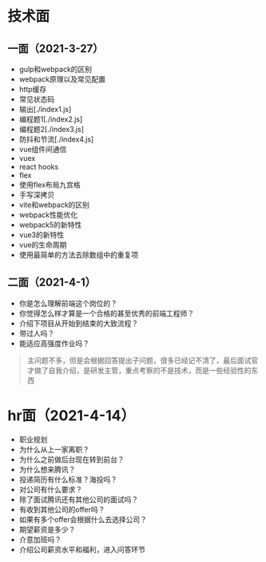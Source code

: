 <!--
 * @Author: zyxm5
 * @Date: 2021-03-23 06:34:03
 * @LastEditors: zyxm5
 * @LastEditTime: 2021-04-15 07:00:10
 * @Description: 
-->
# 技术面

## 一面（2021-3-27）

- gulp和webpack的区别
- webpack原理以及常见配置
- http缓存
- 常见状态码
- 输出[./index1.js]
- 编程题1[./index2.js]
- 编程题2[./index3.js]
- 防抖和节流[./index4.js]
- vue组件间通信
- vuex
- react hooks
- flex
- 使用flex布局九宫格
- 手写深拷贝
- vite和webpack的区别
- webpack性能优化
- webpack5的新特性
- vue3的新特性
- vue的生命周期
- 使用最简单的方法去除数组中的重复项

## 二面（2021-4-1）

- 你是怎么理解前端这个岗位的？
- 你觉得怎么样才算是一个合格的甚至优秀的前端工程师？
- 介绍下项目从开始到结束的大致流程？
- 带过人吗？
- 能适应高强度作业吗？

> 主问题不多，但是会根据回答提出子问题，很多已经记不清了，最后面试官才做了自我介绍，是研发主管，重点考察的不是技术，而是一些经验性的东西


# hr面（2021-4-14）

- 职业规划
- 为什么从上一家离职？
- 为什么之前做后台现在转到前台？
- 为什么想来腾讯？
- 投递简历有什么标准？海投吗？
- 对公司有什么要求？
- 除了面试腾讯还有其他公司的面试吗？
- 有收到其他公司的offer吗？
- 如果有多个offer会根据什么去选择公司？
- 期望薪资是多少？
- 介意加班吗？
- 介绍公司薪资水平和福利，进入问答环节
